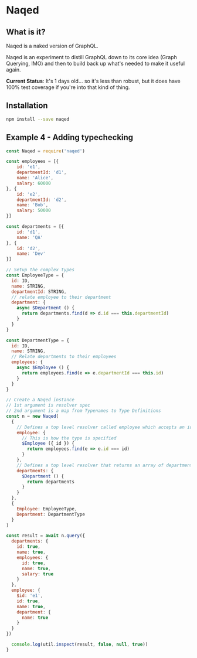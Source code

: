 # Naqed

## What is it?

Naqed is a naked version of GraphQL.

Naqed is an experiment to distill GraphQL down to its core idea (Graph Querying, IMO) and then to build back up what's needed to make it useful again.

**Current Status**: It's 1 days old... so it's less than robust, but it does have 100% test coverage if you're into that kind of thing.

##  Installation

``` bash
npm install --save naqed
```

## Example 4 - Adding typechecking

``` js
const Naqed = require('naqed')

const employees = [{
    id: 'e1',
    departmentId: 'd1',
    name: 'Alice',
    salary: 60000
}, {
    id: 'e2',
    departmentId: 'd2',
    name: 'Bob',
    salary: 50000
}]

const departments = [{
    id: 'd1',
    name: 'QA'
}, {
    id: 'd2',
    name: 'Dev'
}]

// Setup the complex types
const EmployeeType = {
  id: ID,
  name: STRING,
  departmentId: STRING,
  // relate employee to their department
  department: {
    async $Department () {
      return departments.find(d => d.id === this.departmentId)
    }
  }
}

const DepartmentType = {
  id: ID,
  name: STRING,
  // Relate departments to their employees
  employees: {
    async $Employee () {
      return employees.find(e => e.departmentId === this.id)
    }
  }
}

// Create a Naqed instance
// 1st argument is resolver spec
// 2nd argument is a map from Typenames to Type Definitions
const n = new Naqed(
  {
    // Defines a top level resolver called employee which accepts an id as an argument 
    employee: {
      // This is how the type is specified
      $Employee ({ id }) {
        return employees.find(e => e.id === id)
      }
    },
    // Defines a top level resolver that returns an array of departments
    departments: {
      $Department () {
        return departments
      }
    }
  },
  {
    Employee: EmployeeType,
    Department: DepartmentType
  }
)

const result = await n.query({
  departments: {
    id: true,
    name: true,
    employees: {
      id: true,
      name: true,
      salary: true
    }
  },
  employee: {
    $id: 'e1',
    id: true,
    name: true,
    department: {
      name: true
    }
  }
})

  console.log(util.inspect(result, false, null, true))
}

```

